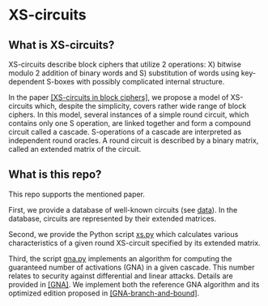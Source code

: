 XS-circuits
===========

What is XS-circuits?
--------------------

XS-circuits describe block ciphers that utilize 2 operations: 
X) bitwise modulo 2 addition of binary words and 
S) substitution of words using key-dependent S-boxes 
with possibly complicated internal structure.

In the paper [[XS-circuits in block ciphers]](https://eprint.iacr.org/2018/592),
we propose a model of XS-circuits which, despite the simplicity, covers 
rather wide range of block ciphers. In this model, several instances of a 
simple round circuit, which contains only one S operation, are linked 
together and form a compound circuit called a cascade. S-operations of a 
cascade are interpreted as independent round oracles. A round circuit is 
described by a binary matrix, called an extended matrix of the circuit.

What is this repo?
------------------

This repo supports the mentioned paper. 

First, we provide a database of well-known circuits (see [data](data)). 
In the database, circuits are represented by their extended matrices.

Second, we provide the Python script [xs.py](prg/xs.py) which calculates 
various characteristics of a given round XS-circuit specified by its extended matrix.

Third, the script [gna.py](prg/gna.py) implements an algorithm for computing 
the guaranteed number of activations (GNA) in a given cascade. This number 
relates to security against differential and linear attacks. Details are 
provided in [[GNA]](https://eprint.iacr.org/2020/850.pdf). We implement both 
the reference GNA algorithm and its optimized edition proposed in 
[[GNA-branch-and-bound]](https://bmm.mca.nsu.ru/download/mca_o_cypher/Note.pdf).



